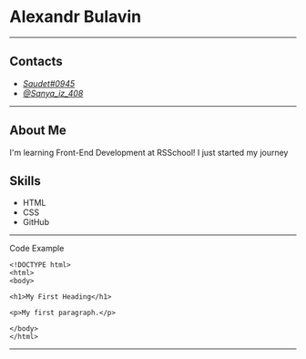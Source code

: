 # Alexandr Bulavin
**** 
## Contacts 

* *[Saudet#0945](https://discord.com "Discord")*
* *[@Sanya_iz_408](https://web.telegram.org/z/ "Telegram")*
**** 
## About Me
I'm learning Front-End Development at RSSchool! I just started my journey

## Skills
* HTML
* CSS
* GitHub
**** 
Code Example
```
<!DOCTYPE html>
<html>
<body>

<h1>My First Heading</h1>

<p>My first paragraph.</p>

</body>
</html>
```
**** 

